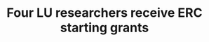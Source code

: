 ---
title: "Four LU researchers receive ERC starting grants"
source: "LU News 2018" 
img:
author: 
link: https://www.lunduniversity.lu.se/article/four-lu-researchers-receive-erc-starting-grants
---